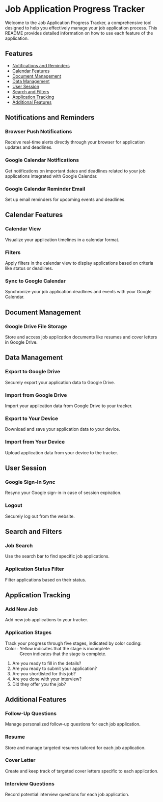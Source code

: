 # Job Application Progress Tracker

Welcome to the Job Application Progress Tracker, a comprehensive tool designed to help you effectively manage your job application process. This README provides detailed information on how to use each feature of the application.

## Features
- [Notifications and Reminders](#notifications-and-reminders)
- [Calendar Features](#calendar-features)
- [Document Management](#document-management)
- [Data Management](#data-management)
- [User Session](#user-session)
- [Search and Filters](#search-and-filters)
- [Application Tracking](#application-tracking)
- [Additional Features](#additional-features)

## Notifications and Reminders

### Browser Push Notifications
Receive real-time alerts directly through your browser for application updates and deadlines.

### Google Calendar Notifications
Get notifications on important dates and deadlines related to your job applications integrated with Google Calendar.

### Google Calendar Reminder Email
Set up email reminders for upcoming events and deadlines.

## Calendar Features

### Calendar View
Visualize your application timelines in a calendar format.

### Filters
Apply filters in the calendar view to display applications based on criteria like status or deadlines.

### Sync to Google Calendar
Synchronize your job application deadlines and events with your Google Calendar.

## Document Management

### Google Drive File Storage
Store and access job application documents like resumes and cover letters in Google Drive.

## Data Management

### Export to Google Drive
Securely export your application data to Google Drive.

### Import from Google Drive
Import your application data from Google Drive to your tracker.

### Export to Your Device
Download and save your application data to your device.

### Import from Your Device
Upload application data from your device to the tracker.

## User Session

### Google Sign-In Sync
Resync your Google sign-in in case of session expiration.

### Logout
Securely log out from the website.

## Search and Filters

### Job Search
Use the search bar to find specific job applications.

### Application Status Filter
Filter applications based on their status.

## Application Tracking

### Add New Job
Add new job applications to your tracker.

### Application Stages
Track your progress through five stages, indicated by color coding:<br>
Color : Yellow indicates that the stage is incomplete<br>
&nbsp;&nbsp; &nbsp;&nbsp; &nbsp; &nbsp; &nbsp; Green indicates that the stage is complete.
1.	Are you ready to fill in the details?
2.	Are you ready to submit your application?
3.	Are you shortlisted for this job?
4.	Are you done with your interview?
5.	Did they offer you the job?

## Additional Features

### Follow-Up Questions
Manage personalized follow-up questions for each job application.

### Resume
Store and manage targeted resumes tailored for each job application.

### Cover Letter
Create and keep track of targeted cover letters specific to each application.

### Interview Questions
Record potential interview questions for each job application.


